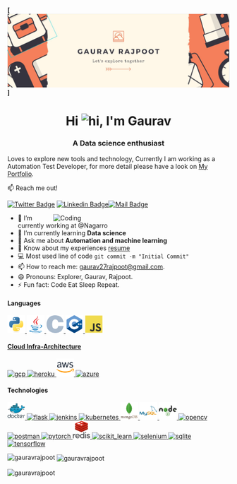  #### [![MasterHead](https://github.com/GauravRajpoot/GauravRajpoot/blob/main/SB1.JPG?raw=true)]

<h1 align="center">Hi <img src="https://user-images.githubusercontent.com/1303154/88677602-1635ba80-d120-11ea-84d8-d263ba5fc3c0.gif" width="28px" alt="hi">, I'm Gaurav</h1>
<h3 align="center">A Data science enthusiast</h3>
  
Loves to explore new tools and technology, Currently I am working as a Automation Test Developer, for more detail please have a look on [My Portfolio](https://gauravrajpoot.github.io/my_portfolio/).

:mailbox: Reach me out!

[![Twitter Badge](https://img.shields.io/badge/-@gaurav-1ca0f1?style=flat&labelColor=1ca0f1&logo=twitter&logoColor=white&link=https://twitter.com/Ipenywis)](https://twitter.com/GauravR78245358)  [![Linkedin Badge](https://img.shields.io/badge/-GauravRajpoot-0e76a8?style=flat&labelColor=0e76a8&logo=linkedin&logoColor=white)](https://www.linkedin.com/in/gaurav-rajpoot-4a6b64141/)[![Mail Badge](https://img.shields.io/badge/-@gauravRajpoot-c0392b?style=flat&labelColor=c0392b&logo=gmail&logoColor=white)](mailto:gaurav27rajpoot@gmail.com)

<p><img align="right" alt="Coding" width="400" src="https://1.bp.blogspot.com/-y3U0rI_qsCI/XqBGRYOYljI/AAAAAAAAoxo/sCiVQJiNyuoHrk6VENcK9rvvlQNxXSDVgCLcBGAsYHQ/s500/clipartfest.gif"></p>

- 🔭 I’m currently working at @Nagarro
- 🌱 I’m currently learning **Data science**
- 💬 Ask me about **Automation and machine learning**
- 📄 Know about my experiences [resume](resume)
- :computer: Most used line of code `git commit -m "Initial Commit"`
- 📫 How to reach me: gaurav27rajpoot@gmail.com.
- 😄 Pronouns: Explorer, Gaurav, Rajpoot.
- ⚡ Fun fact: Code Eat Sleep Repeat.

#### Languages

<p align="left">  <a href="https://www.python.org" target="_blank"> <img src="https://raw.githubusercontent.com/devicons/devicon/master/icons/python/python-original.svg" alt="python" width="40" height="40"/> </a> <a href="https://www.java.com" target="_blank"> <img src="https://raw.githubusercontent.com/devicons/devicon/master/icons/java/java-original.svg" alt="java" width="40" height="40"/> </a> <a href="https://www.cprogramming.com/" target="_blank"> <img src="https://raw.githubusercontent.com/devicons/devicon/master/icons/c/c-original.svg" alt="c" width="40" height="40"/> </a> <a href="https://www.w3schools.com/cpp/" target="_blank"> <img src="https://raw.githubusercontent.com/devicons/devicon/master/icons/cplusplus/cplusplus-original.svg" alt="cplusplus" width="40" height="40"/> </a> <a href="https://developer.mozilla.org/en-US/docs/Web/JavaScript" target="_blank"> <img src="https://raw.githubusercontent.com/devicons/devicon/master/icons/javascript/javascript-original.svg" alt="javascript" width="40" height="40"/></p>


#### Cloud Infra-Architecture

<p align="left"> <a href="https://cloud.google.com" target="_blank"> <img src="https://www.vectorlogo.zone/logos/google_cloud/google_cloud-icon.svg" alt="gcp" width="40" height="40"/> </a>  <a href="https://heroku.com" target="_blank"> <img src="https://www.vectorlogo.zone/logos/heroku/heroku-icon.svg" alt="heroku" width="40" height="40"/> </a>  <a href="https://aws.amazon.com" target="_blank"> <img src="https://raw.githubusercontent.com/devicons/devicon/master/icons/amazonwebservices/amazonwebservices-original-wordmark.svg" alt="aws" width="40" height="40"/> </a>   <a href="https://azure.microsoft.com/en-in/" target="_blank"> <img src="https://www.vectorlogo.zone/logos/microsoft_azure/microsoft_azure-icon.svg" alt="azure" width="40" height="40"/> </a></p>

#### Technologies
<p align="left"> <a href="https://www.docker.com/" target="_blank"> <img src="https://raw.githubusercontent.com/devicons/devicon/master/icons/docker/docker-original-wordmark.svg" alt="docker" width="40" height="40"/> </a> <a href="https://flask.palletsprojects.com/" target="_blank"> <img src="https://www.vectorlogo.zone/logos/pocoo_flask/pocoo_flask-icon.svg" alt="flask" width="40" height="40"/> </a>  <a href="https://www.jenkins.io" target="_blank"> <img src="https://www.vectorlogo.zone/logos/jenkins/jenkins-icon.svg" alt="jenkins" width="40" height="40"/> </a> <a href="https://kubernetes.io" target="_blank"> <img src="https://www.vectorlogo.zone/logos/kubernetes/kubernetes-icon.svg" alt="kubernetes" width="40" height="40"/> </a> <a href="https://www.mongodb.com/" target="_blank"> <img src="https://raw.githubusercontent.com/devicons/devicon/master/icons/mongodb/mongodb-original-wordmark.svg" alt="mongodb" width="40" height="40"/> </a> <a href="https://www.mysql.com/" target="_blank"> <img src="https://raw.githubusercontent.com/devicons/devicon/master/icons/mysql/mysql-original-wordmark.svg" alt="mysql" width="40" height="40"/> </a> <a href="https://nodejs.org" target="_blank"> <img src="https://raw.githubusercontent.com/devicons/devicon/master/icons/nodejs/nodejs-original-wordmark.svg" alt="nodejs" width="40" height="40"/> </a> <a href="https://opencv.org/" target="_blank"> <img src="https://www.vectorlogo.zone/logos/opencv/opencv-icon.svg" alt="opencv" width="40" height="40"/> </a> <a href="https://postman.com" target="_blank"> <img src="https://www.vectorlogo.zone/logos/getpostman/getpostman-icon.svg" alt="postman" width="40" height="40"/> </a> <a href="https://pytorch.org/" target="_blank"> <img src="https://www.vectorlogo.zone/logos/pytorch/pytorch-icon.svg" alt="pytorch" width="40" height="40"/> </a> <a href="https://redis.io" target="_blank"> <img src="https://raw.githubusercontent.com/devicons/devicon/master/icons/redis/redis-original-wordmark.svg" alt="redis" width="40" height="40"/> </a> <a href="https://scikit-learn.org/" target="_blank"> <img src="https://upload.wikimedia.org/wikipedia/commons/0/05/Scikit_learn_logo_small.svg" alt="scikit_learn" width="40" height="40"/> </a> <a href="https://www.selenium.dev" target="_blank"> <img src="https://raw.githubusercontent.com/detain/svg-logos/780f25886640cef088af994181646db2f6b1a3f8/svg/selenium-logo.svg" alt="selenium" width="40" height="40"/> </a> <a href="https://www.sqlite.org/" target="_blank"> <img src="https://www.vectorlogo.zone/logos/sqlite/sqlite-icon.svg" alt="sqlite" width="40" height="40"/> </a> <a href="https://www.tensorflow.org" target="_blank"> <img src="https://www.vectorlogo.zone/logos/tensorflow/tensorflow-icon.svg" alt="tensorflow" width="40" height="40"/> </a> </p>


<p><img align="left" src="https://github-readme-stats.vercel.app/api/top-langs?username=gauravrajpoot&show_icons=true&locale=en&layout=compact" alt="gauravrajpoot" /></p>

<p>&nbsp;<img align="center" src="https://github-readme-stats.vercel.app/api?username=gauravrajpoot&show_icons=true&locale=en" alt="gauravrajpoot" /></p>

<p><img align="center" src="https://github-readme-streak-stats.herokuapp.com/?user=gauravrajpoot&" alt="gauravrajpoot" /></p>
